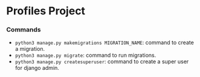 # Profiles Project

### Commands

- `python3 manage.py makemigrations MIGRATION_NAME`: command to create a migration.
- `python3 manage.py migrate`: command to run migrations.
- `python3 manage.py createsuperuser`: command to create a super user for django admin.
